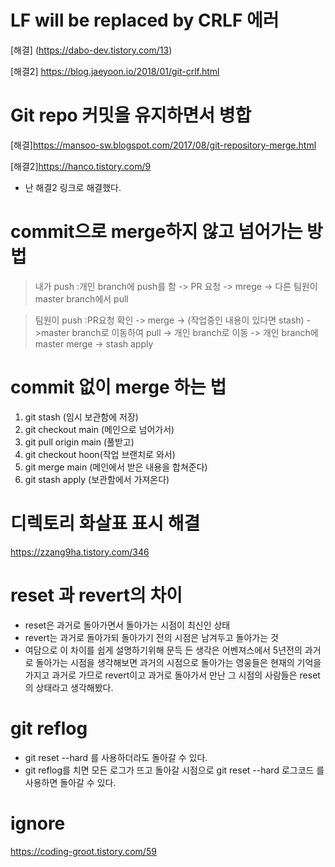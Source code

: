 # LF will be replaced by CRLF 에러
[해결] (https://dabo-dev.tistory.com/13)

[해결2] https://blog.jaeyoon.io/2018/01/git-crlf.html

# Git repo 커밋을 유지하면서 병합

[해결]https://mansoo-sw.blogspot.com/2017/08/git-repository-merge.html

[해결2]https://hanco.tistory.com/9
* 난 해결2 링크로 해결했다.


# commit으로 merge하지 않고 넘어가는 방법
> 내가 push :개인 branch에 push를 함 -> PR 요청 -> mrege -> 다른 팀원이 master branch에서 pull


> 팀원이 push :PR요청 확인 -> merge -> (작업중인 내용이 있다면 stash) ->master branch로 이동하여 pull -> 개인 branch로 이동 -> 개인 branch에 master merge -> stash apply

# commit 없이 merge 하는 법
1. git stash (임시 보관함에 저장)
2. git checkout main (메인으로 넘어가서)
3. git pull origin main (풀받고)
4. git checkout hoon(작업 브랜치로 와서)
5. git merge main (메인에서 받은 내용을 합쳐준다)
6. git stash apply (보관함에서 가져온다)

# 디렉토리 화살표 표시 해결
https://zzang9ha.tistory.com/346

# reset 과 revert의 차이

+ reset은 과거로 돌아가면서 돌아가는 시점이 최신인 상태
+ revert는 과거로 돌아가되 돌아가기 전의 시점은 남겨두고 돌아가는 것
+ 여담으로 이 차이를 쉽게 설명하기위해 문득 든 생각은 어벤져스에서 5년전의 과거로 돌아가는 시점을 생각해보면 과거의 시점으로 돌아가는 영웅들은 현재의 기억을 가지고 과거로 가므로 revert이고 과거로 돌아가서 만난 그 시점의 사람들은 reset의 상태라고 생각해봤다. 

# git reflog

+ git reset --hard 를 사용하더라도 돌아갈 수 있다.
+ git reflog를 치면 모든 로그가 뜨고 돌아갈 시점으로 git reset --hard 로그코드 를 사용하면 돌아갈 수 있다.

# ignore
https://coding-groot.tistory.com/59